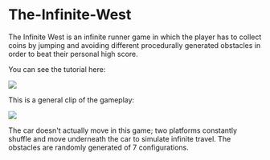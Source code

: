 # The-Infinite-West

The Infinite West is an infinite runner game in which the player has to collect coins by jumping 
and avoiding different procedurally generated obstacles in order to beat their personal high score.

You can see the tutorial here:

![](My%20Movie%204.gif)

This is a general clip of the gameplay:

![](playgif.gif)

The car doesn't actually move in this game; two platforms constantly shuffle and move underneath the car to simulate infinite travel. The obstacles are randomly generated of 7 configurations.
